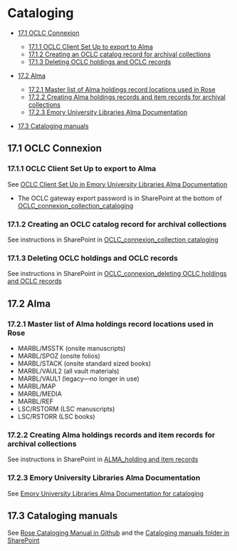 # Cataloging

* [17.1 OCLC Connexion](#171-oclc-connexion)
   * [17.1.1 OCLC Client Set Up to export to Alma](#1712-OCLC-client-set-up-to-export-to-alma)
   * [17.1.2 Creating an OCLC catalog record for archival collections](#1711-creating-an-oclc-catalog-record-for-archival-collections)
   * [17.1.3 Deleting OCLC holdings and OCLC records](#1713-deleting-oclc-holdings-and-oclc-records)
 
* [17.2 Alma](#172-alma)
  * [17.2.1 Master list of Alma holdings record locations used in Rose](#1721-master-list-of-alma-holdings-record-locations-used-in-rose)
  * [17.2.2 Creating Alma holdings records and item records for archival collections](#1722-creating-alma-holdings-records-and-item-records-for-archival-collections)
  * [17.2.3 Emory University Libraries Alma Documentation](#1723-emory-university-libraries-alma-documentation)
* [17.3 Cataloging manuals](#172-cataloging-manuals)


## 17.1 OCLC Connexion

### 17.1.1 OCLC Client Set Up to export to Alma

See [OCLC Client Set Up in Emory University Libraries Alma Documentation](https://emory.screenstepslive.com/s/alma/m/settings/l/522172-oclc-client-set-up-production)

* The OCLC gateway export password is in SharePoint at the bottom of [OCLC_connexion_collection_cataloging](https://emory.sharepoint.com/:w:/s/EUVRoseLibrary/Eb4s4Rso_RZMoAWbJ72_pecB9_tRLxjzYY77SCbR0oEEfw?e=gE31g6)

### 17.1.2 Creating an OCLC catalog record for archival collections

See instructions in SharePoint in [OCLC_connexion_collection cataloging](https://emory.sharepoint.com/:w:/s/EUVRoseLibrary/Eb4s4Rso_RZMoAWbJ72_pecB9_tRLxjzYY77SCbR0oEEfw?e=gE31g6)

### 17.1.3 Deleting OCLC holdings and OCLC records

See instructions in SharePoint in [OCLC_connexion_deleting OCLC holdings and OCLC records](https://emory.sharepoint.com/:w:/s/EUVRoseLibrary/EZsVdhx86UxGhYsyhH7fx58Bv6XpuAxoX3hxSGnuYLq1uw?e=o5NJOU)


## 17.2 Alma

### 17.2.1 Master list of Alma holdings record locations used in Rose

* MARBL/MSSTK (onsite manuscripts) 
* MARBL/SPOZ (onsite folios) 
* MARBL/STACK (onsite standard sized books) 
* MARBL/VAUL2 (all vault materials) 
* MARBL/VAUL1 (legacy—no longer in use) 
* MARBL/MAP 
* MARBL/MEDIA 
* MARBL/REF 
* LSC/RSTORM (LSC manuscripts) 
* LSC/RSTORR (LSC books) 

### 17.2.2 Creating Alma holdings records and item records for archival collections

See instructions in SharePoint in [ALMA_holding and item records](https://emory.sharepoint.com/:w:/s/EUVRoseLibrary/EUApomTliJNCpIVaKpK-OpwBeRZzGQ6qPjZySzEZP_u1KQ?e=MKClae)

### 17.2.3 Emory University Libraries Alma Documentation

See [Emory University Libraries Alma Documentation for cataloging](https://emory.screenstepslive.com/s/alma/m/cat)


## 17.3 Cataloging manuals

See [Rose Cataloging Manual in Github](https://github.com/rose-collectionservices/cataloging-manual/tree/master) and the [Cataloging manuals folder in SharePoint](https://emory.sharepoint.com/:f:/s/EUVRoseLibrary/EiEMTmqpazNJhq2zqF9Hr-8Bzv-3PWlFBA43OW9JIc068Q?e=alGvrH)
